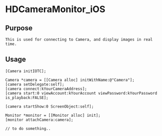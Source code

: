# HDCameraMonitor_iOS
Purpose
---
    This is used for connecting to Camera, and display images in real time.


Usage
---
    [Camera initIOTC];
    
    Camera *camera = [[Camera alloc] initWithName:@"Camera"];
    [camera setDelegate:self];
    [camera connect:kYourCameraAddress];
    [camera start:0 viewAccount:kYourAccount viewPassword:kYourPassword is_playback:FALSE];
    
    [camera startShow:0 ScreenObject:self];

	Monitor *monitor = [[Monitor alloc] init];
	[monitor attachCamera:camera];
	  
	// to do something..
